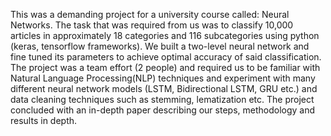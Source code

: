 This was a demanding project for a university course called: Neural Networks. The task that was required from us was to classify 10,000 articles in approximately 18 categories and 116 subcategories using python (keras, tensorflow frameworks). We built a two-level neural network and fine tuned its parameters to achieve optimal accuracy of said classification. The project was a team effort (2 people) and required us to be familiar with Natural Language Processing(NLP) techniques and experiment with many different neural network models (LSTM, Bidirectional LSTM, GRU etc.) and data cleaning techniques such as stemming, lematization etc. The project concluded with an in-depth paper describing our steps, methodology and results in depth.
